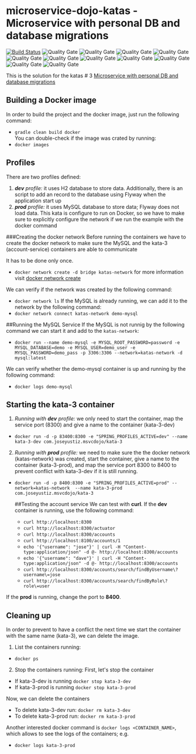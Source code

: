# microservice-dojo-katas - Microservice with personal DB and database migrations
[![Build Status](https://travis-ci.org/joseyustiz/microservice-dojo-katas.svg?branch=master)](https://travis-ci.org/joseyustiz/microservice-dojo-katas)
![Quality Gate](https://sonarcloud.io/api/project_badges/measure?project=com.joseyustiz.msvcdojo%3Amysvc&metric=alert_status)
![Quality Gate](https://sonarcloud.io/api/project_badges/measure?project=com.joseyustiz.msvcdojo%3Amysvc&metric=bugs)
![Quality Gate](https://sonarcloud.io/api/project_badges/measure?project=com.joseyustiz.msvcdojo%3Amysvc&metric=code_smells)
![Quality Gate](https://sonarcloud.io/api/project_badges/measure?project=com.joseyustiz.msvcdojo%3Amysvc&metric=coverage)
![Quality Gate](https://sonarcloud.io/api/project_badges/measure?project=com.joseyustiz.msvcdojo%3Amysvc&metric=duplicated_lines_density)
![Quality Gate](https://sonarcloud.io/api/project_badges/measure?project=com.joseyustiz.msvcdojo%3Amysvc&metric=ncloc)
![Quality Gate](https://sonarcloud.io/api/project_badges/measure?project=com.joseyustiz.msvcdojo%3Amysvc&metric=sqale_rating)
![Quality Gate](https://sonarcloud.io/api/project_badges/measure?project=com.joseyustiz.msvcdojo%3Amysvc&metric=reliability_rating)
![Quality Gate](https://sonarcloud.io/api/project_badges/measure?project=com.joseyustiz.msvcdojo%3Amysvc&metric=security_rating)
![Quality Gate](https://sonarcloud.io/api/project_badges/measure?project=com.joseyustiz.msvcdojo%3Amysvc&metric=sqale_index)
![Quality Gate](https://sonarcloud.io/api/project_badges/measure?project=com.joseyustiz.msvcdojo%3Amysvc&metric=vulnerabilities)

This is the solution for the katas # 3 [Microservice with personal DB and database migrations](http://accordance.github.io/microservice-dojo/kata3/service_using_mysql_db.html) 
## Building a Docker image
In order to build the project and the docker image, just run the following command:
* `gradle clean build docker`  
You can double-check if the image was crated by running:
* `docker images`

## Profiles
There are two profiles defined:
1. _**dev** profile:_ it uses H2 database to store data. Additionally, there is an script to add an record to the database using Flyway when the application start up
2. _**prod** profile:_ it uses MySQL database to store data; Flyway does not load data. This kata is configure to run on Docker, so we have to make sure to explicitly configure the network if we run the example with the docker command

###Creating the docker network
Before running the containers we have to create the docker network to make sure the MySQL and the kata-3 (account-service) containers are able to communicate 

It has to be done only once.
 * `docker network create -d bridge katas-network` for more information visit [docker network create](https://docs.docker.com/engine/reference/commandline/network_create/)
 
We can verify if the network was created by the following command:
 * `docker network ls`
 If the MySQL is already running, we can add it to the network by the following command: 
 * `docker network connect katas-network demo-mysql`
 
 ##Running the MySQL Service
 If the MySQL is not runnig by the following command we can start it and add to the `katas-network`: 
 * `docker run --name demo-mysql -e MYSQL_ROOT_PASSWORD=password -e MYSQL_DATABASE=demo -e MYSQL_USER=demo_user -e MYSQL_PASSWORD=demo_pass -p 3306:3306 --network=katas-network -d mysql:latest`
 
 We can verify whether the demo-mysql container is up and running by the following command:
 * `docker logs demo-mysql`

## Starting the kata-3 container
  
1. *Running with **dev** profile:* we only need to start the container, map the service port (8300) and give a name to the container (kata-3-dev)
* `docker run -d -p 83400:8300 -e "SPRING_PROFILES_ACTIVE=dev" --name kata-3-dev com.joseyustiz.msvcdojo/kata-3`

2. *Running with **prod** profile:* we need to make sure the the docker network (katas-network) was created, start the container, give a name to the container (kata-3-prod), and map the service port 8300 to 8400 to prevent conflict with kata-3-dev if it is still running.
* `docker run -d -p 8400:8300 -e "SPRING_PROFILES_ACTIVE=prod" --network=katas-network  --name kata-3-prod com.joseyustiz.msvcdojo/kata-3`
 
  ##Testing the account service
  We can test with **curl**. If the **dev** container is running, use the following command:
  * `curl http://localhost:8300`
  * `curl http://localhost:8300/actuator`
  * `curl http://localhost:8300/accounts`
  * `curl http://localhost:8100/accounts/1`
  * `echo '{"username": "jose"}' | curl -H "Content-type:application/json" -d @- http://localhost:8300/accounts`
  * `echo '{"username": "dave"}' | curl -H "Content-type:application/json" -d @- http://localhost:8300/accounts`
  * `curl http://localhost:8300/accounts/search/findByUsername\?username\=jose`
  * `curl http://localhost:8300/accounts/search/findByRole\?role\=user`
 
 If the **prod** is running, change the port to **8400**. 
## Cleaning up 
 In order to prevent to have a conflict the next time we start the container with the same name (kata-3), we can delete the image.
1. List the containers running:
* `docker ps`
2. Stop the containers running:
 First, let's stop the container
 * If kata-3-dev is running `docker stop kata-3-dev`
 * If kata-3-prod is running `docker stop kata-3-prod`
 
 Now, we can delete the containers
 * To delete kata-3-dev run: `docker rm kata-3-dev`
 * To delete kata-3-prod run: `docker rm kata-3-prod`
 
 Another interested docker command is `docker logs <CONTAINER_NAME>`, which allows to see the logs of the containers; e.g.
 * `docker logs kata-3-prod` 